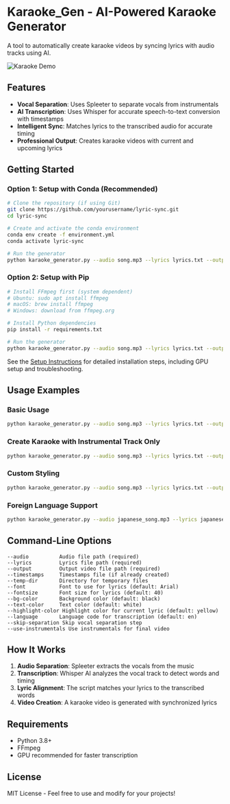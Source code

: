 # Karaoke_Gen - AI-Powered Karaoke Generator

A tool to automatically create karaoke videos by syncing lyrics with audio tracks using AI.

![Karaoke Demo](https://via.placeholder.com/800x450/264653/ffffff?text=LyricSync+Karaoke+Generator)

## Features

- **Vocal Separation**: Uses Spleeter to separate vocals from instrumentals
- **AI Transcription**: Uses Whisper for accurate speech-to-text conversion with timestamps
- **Intelligent Sync**: Matches lyrics to the transcribed audio for accurate timing
- **Professional Output**: Creates karaoke videos with current and upcoming lyrics

## Getting Started

### Option 1: Setup with Conda (Recommended)

```bash
# Clone the repository (if using Git)
git clone https://github.com/yourusername/lyric-sync.git
cd lyric-sync

# Create and activate the conda environment
conda env create -f environment.yml
conda activate lyric-sync

# Run the generator
python karaoke_generator.py --audio song.mp3 --lyrics lyrics.txt --output karaoke.mp4
```

### Option 2: Setup with Pip

```bash
# Install FFmpeg first (system dependent)
# Ubuntu: sudo apt install ffmpeg
# macOS: brew install ffmpeg
# Windows: download from ffmpeg.org

# Install Python dependencies
pip install -r requirements.txt

# Run the generator
python karaoke_generator.py --audio song.mp3 --lyrics lyrics.txt --output karaoke.mp4
```

See the [Setup Instructions](SETUP.md) for detailed installation steps, including GPU setup and troubleshooting.

## Usage Examples

### Basic Usage
```bash
python karaoke_generator.py --audio song.mp3 --lyrics lyrics.txt --output karaoke.mp4
```

### Create Karaoke with Instrumental Track Only
```bash
python karaoke_generator.py --audio song.mp3 --lyrics lyrics.txt --output karaoke.mp4 --use-instrumentals
```

### Custom Styling
```bash
python karaoke_generator.py --audio song.mp3 --lyrics lyrics.txt --output karaoke.mp4 --font "Times New Roman" --fontsize 48 --bg-color "blue" --text-color "white" --highlight-color "yellow"
```

### Foreign Language Support
```bash
python karaoke_generator.py --audio japanese_song.mp3 --lyrics japanese_lyrics.txt --output karaoke.mp4 --language ja
```

## Command-Line Options

```
--audio          Audio file path (required)
--lyrics         Lyrics file path (required)
--output         Output video file path (required)
--timestamps     Timestamps file (if already created)
--temp-dir       Directory for temporary files
--font           Font to use for lyrics (default: Arial)
--fontsize       Font size for lyrics (default: 40)
--bg-color       Background color (default: black)
--text-color     Text color (default: white)
--highlight-color Highlight color for current lyric (default: yellow)
--language       Language code for transcription (default: en)
--skip-separation Skip vocal separation step
--use-instrumentals Use instrumentals for final video
```

## How It Works

1. **Audio Separation**: Spleeter extracts the vocals from the music
2. **Transcription**: Whisper AI analyzes the vocal track to detect words and timing
3. **Lyric Alignment**: The script matches your lyrics to the transcribed words
4. **Video Creation**: A karaoke video is generated with synchronized lyrics

## Requirements

- Python 3.8+
- FFmpeg
- GPU recommended for faster transcription

## License

MIT License - Feel free to use and modify for your projects!